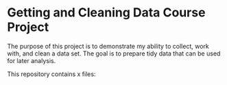 # Getting and Cleaning Data Course Project
The purpose of this project is to demonstrate my ability to collect, work with, and clean a data set. The goal is to prepare tidy data that can be used for later analysis.

This repository contains x files:

